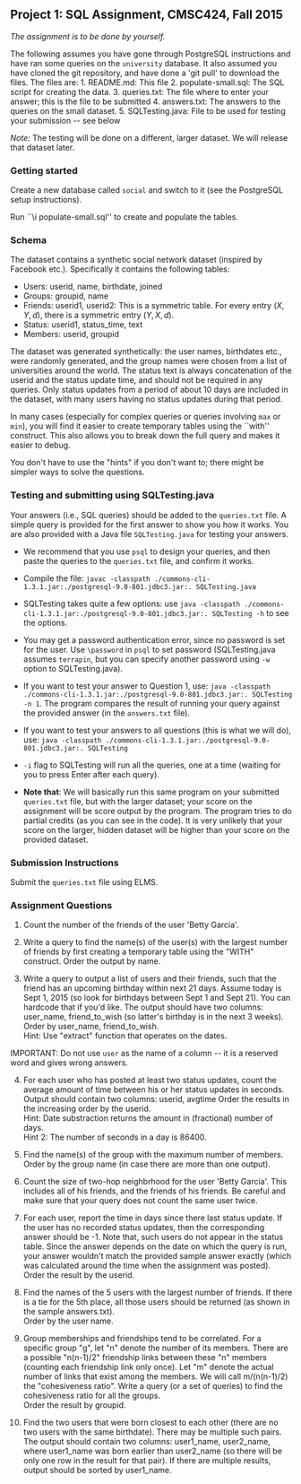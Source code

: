 ## Project 1: SQL Assignment, CMSC424, Fall 2015

*The assignment is to be done by yourself.*

The following assumes you have gone through PostgreSQL instructions and have ran some queries on the `university` database. 
It also assumed you have cloned the git repository, and have done a 'git pull' to download
the files. The files are:
    1. README.md: This file
    2. populate-small.sql: The SQL script for creating the data.
    3. queries.txt: The file where to enter your answer; this is the file to be submitted
    4. answers.txt: The answers to the queries on the small dataset.
    5. SQLTesting.java: File to be used for testing your submission -- see below

*Note:* The testing will be done on a different, larger dataset. We will release that dataset later.

### Getting started
Create a new database called `social` and switch to it (see the PostgreSQL setup instructions).

Run ``\i populate-small.sql'' to create and populate the tables. 

### Schema 
The dataset contains a synthetic social network dataset (inspired by Facebook etc.). Specifically it contains the following tables:
* Users: userid, name, birthdate, joined 
* Groups: groupid, name
* Friends: userid1, userid2: This is a symmetric table. For every entry $(X, Y, d)$, there is a symmetric entry $(Y, X, d)$.
* Status: userid1, status_time, text
* Members: userid, groupid

The dataset was generated synthetically: the user names, birthdates etc., 
were randomly generated, and the group names were chosen from a list of 
universities around the world. The status text is always concatenation 
of the userid and the status update time, and should not be required 
in any queries. Only status updates from a period of about 10 days
are included in the dataset, with many users having no status updates 
during that period.

In many cases (especially for complex queries or queries involving 
`max` or `min`), you will find it easier to create temporary tables
using the ``with'' construct. This also allows you to break down the full 
query and makes it easier to debug.

You don't have to use the "hints" if you don't want to; there might 
be simpler ways to solve the questions.

### Testing and submitting using SQLTesting.java
Your answers (i.e., SQL queries) should be added to the `queries.txt` file. A simple query is provided for the first answer to show you how it works.
You are also provided with a Java file `SQLTesting.java` for testing your answers.

- We recommend that you use `psql` to design your queries, and then paste the queries to the `queries.txt` file, and confirm it works.

- Compile the file: `javac -classpath ./commons-cli-1.3.1.jar:./postgresql-9.0-801.jdbc3.jar:. SQLTesting.java`

- SQLTesting takes quite a few options: use `java -classpath ./commons-cli-1.3.1.jar:./postgresql-9.0-801.jdbc3.jar:. SQLTesting -h` to see the options.

- You may get a password authentication error, since no password is set for the user. Use `\password` in `psql` to set password (SQLTesting.java
  assumes `terrapin`, but you can specify another password using `-w` option to SQLTesting.java).

- If you want to test your answer to Question 1, use: `java -classpath ./commons-cli-1.3.1.jar:./postgresql-9.0-801.jdbc3.jar:. SQLTesting -n 1`.
The program compares the result of running your query against the provided answer (in the `answers.txt` file).

- If you want to test your answers to all questions (this is what we will do), use: `java -classpath ./commons-cli-1.3.1.jar:./postgresql-9.0-801.jdbc3.jar:. SQLTesting`

- `-i` flag to SQLTesting will run all the queries, one at a time (waiting for you to press Enter after each query).

- **Note that**: We will basically run this same program on your submitted `queries.txt` file, but with the larger dataset; your score on the assignment will 
be score output by the program. The program tries to do partial credits (as you can see in the code). It is very unlikely that your score on the larger, hidden 
dataset will be higher than your score on the provided dataset.  

### Submission Instructions
Submit the `queries.txt` file using ELMS.
      
### Assignment Questions

1. Count the number of the friends of the user 'Betty Garcia'.

2. Write a query to find the name(s) of the user(s) with the largest
number of friends by first creating a temporary table using the "WITH"
construct. Order the output by name.

3. Write a query to output a list of users and their friends, such that the friend has an
upcoming birthday within next 21 days.  Assume today is Sept 1, 2015
(so look for birthdays between Sept 1 and Sept 21). You can hardcode
that if you'd like. The output should have two columns: user_name, friend_to_wish (so latter's birthday is
in the next 3 weeks). Order by user_name, friend_to_wish.<br>
Hint: Use "extract" function that operates on the dates.

IMPORTANT: Do not use `user` as the name of a column -- it is a reserved word and gives wrong answers.

4. For each user who has posted at least two status updates, count the
average amount of time between his or her status updates in seconds.
Output should contain two columns: userid, avgtime
Order the results in the increasing order by the userid.<br>
Hint: Date substraction returns the amount in (fractional) number of days. <br>
Hint 2: The number of seconds in a day is 86400.

5. Find the name(s) of the group with the maximum number of members. Order by the group 
name (in case there are more than one output).

6. Count the size of two-hop neighbrhood for the user 'Betty Garcia'. This
includes all of his friends, and the friends of his friends. Be careful
and make sure that your query does not count the same user twice.

7. For each user, report the time in days since there last status
update. If the user has no recorded status updates, then the
corresponding answer should be -1. Note that, such users do not 
appear in the status table. Since the answer depends on the date on which the query is run, your answer wouldn't match the provided sample answer exactly (which was calculated around the time when the assignment was posted). <br>
Order the result by the userid. 

8. Find the names of the 5 users with the largest number of friends. If there is a tie for the 5th place, all those users should be returned (as shown in the sample answers.txt).<br> Order by the user name.

9. Group memberships and friendships tend to be correlated. For a
specific group "g", let "n" denote the number of its members.  There are
a possible "n(n-1)/2" friendship links between these "n" members
(counting each friendship link only once). Let "m" denote the actual
number of links that exist among the members.  We will call m/(n(n-1)/2)
the "cohesiveness ratio". Write a query (or a set of queries) to find
the cohesiveness ratio for all the groups. <br>
Order the result by groupid.

10. Find the two users that were born closest to each other (there are no
two users with the same birthdate). There may be multiple such pairs.
The output should contain two columns: user1_name, user2_name, where user1_name was
born earlier than user2_name (so there will be only one row in the result for that pair). 
If there are multiple results, output should be sorted by user1_name.
